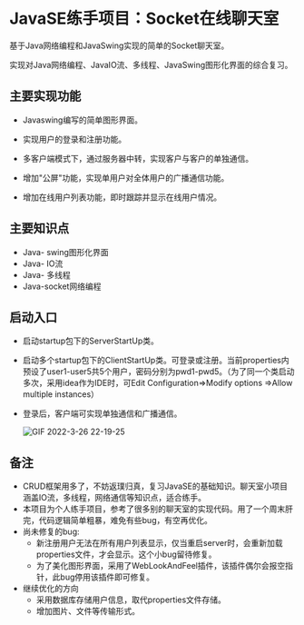 # JavaSE练手项目：Socket在线聊天室

基于Java网络编程和JavaSwing实现的简单的Socket聊天室。

实现对Java网络编程、JavaIO流、多线程、JavaSwing图形化界面的综合复习。

## 主要实现功能

- Javaswing编写的简单图形界面。

- 实现用户的登录和注册功能。
- 多客户端模式下，通过服务器中转，实现客户与客户的单独通信。
- 增加"公屏"功能，实现单用户对全体用户的广播通信功能。
- 增加在线用户列表功能，即时跟踪并显示在线用户情况。

## 主要知识点

- Java- swing图形化界面
- Java- IO流
- Java- 多线程
- Java-socket网络编程

## 启动入口

-  启动startup包下的ServerStartUp类。

-  启动多个startup包下的ClientStartUp类。可登录或注册。当前properties内预设了user1-user5共5个用户，密码分别为pwd1-pwd5。（为了同一个类启动多次，采用idea作为IDE时，可Edit Configuration=>Modify options =>Allow multiple instances）

- 登录后，客户端可实现单独通信和广播通信。

  ![GIF 2022-3-26 22-19-25](https://myimageserver.oss-cn-beijing.aliyuncs.com/img/GIF%202022-3-26%2022-19-25.gif)

## 备注

- CRUD框架用多了，不妨返璞归真，复习JavaSE的基础知识。聊天室小项目涵盖IO流，多线程，网络通信等知识点，适合练手。
- 本项目为个人练手项目，参考了很多别的聊天室的实现代码。用了一个周末肝完，代码逻辑简单粗暴，难免有些bug，有空再优化。
- 尚未修复的bug:
  - 新注册用户无法在所有用户列表显示，仅当重启server时，会重新加载properties文件，才会显示。这个小bug留待修复。
  - 为了美化图形界面，采用了WebLookAndFeel插件，该插件偶尔会报空指针，此bug停用该插件即可修复。
- 继续优化的方向
  - 采用数据库存储用户信息，取代properties文件存储。
  - 增加图片、文件等传输形式。

